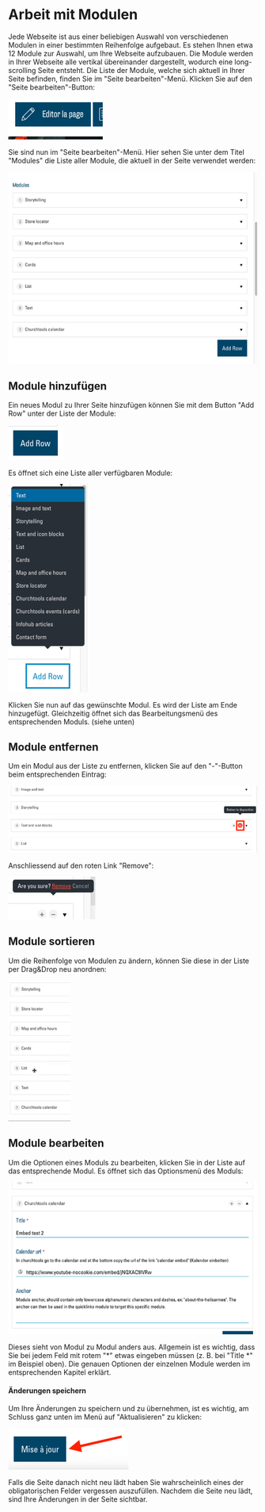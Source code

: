 ﻿# Arbeit mit Modulen
Jede Webseite ist aus einer beliebigen Auswahl von verschiedenen Modulen in einer bestimmten Reihenfolge aufgebaut. Es stehen Ihnen etwa 12 Module zur Auswahl, um Ihre Webseite aufzubauen. Die Module werden in Ihrer Webseite alle vertikal übereinander dargestellt, wodurch eine long-scrolling Seite entsteht.
Die Liste der Module, welche sich aktuell in Ihrer Seite befinden, finden Sie im "Seite bearbeiten"-Menü. Klicken Sie auf den "Seite bearbeiten"-Button:

![](img/frontend-edit-page-button.png)

Sie sind nun im "Seite bearbeiten"-Menü. Hier sehen Sie unter dem Titel "Modules" die Liste aller Module, die aktuell in der Seite verwendet werden:

![](img/frontend-module-list.png)

## Module hinzufügen
Ein neues Modul zu Ihrer Seite hinzufügen können Sie mit dem Button "Add Row" unter der Liste der Module:

![](img/frontend-add-row-button.png)

Es öffnet sich eine Liste aller verfügbaren Module:

![](img/frontend-module-select.png)

Klicken Sie nun auf das gewünschte Modul. Es wird der Liste am Ende hinzugefügt. Gleichzeitig öffnet sich das Bearbeitungsmenü des entsprechenden Moduls. (siehe unten)

## Module entfernen
Um ein Modul aus der Liste zu entfernen, klicken Sie auf den "-"-Button beim entsprechenden Eintrag:

![](img/frontend-module-remove-1.png)

Anschliessend auf den roten Link "Remove":

![](img/frontend-module-remove-2.png)

## Module sortieren
Um die Reihenfolge von Modulen zu ändern, können Sie diese in der Liste per Drag&Drop neu anordnen:

![](img/dragdrop-modules.gif)

## Module bearbeiten
Um die Optionen eines Moduls zu bearbeiten, klicken Sie in der Liste auf das entsprechende Modul. Es öffnet sich das Optionsmenü des Moduls:

![](img/frontend-module-options.png)

Dieses sieht von Modul zu Modul anders aus. Allgemein ist es wichtig, dass Sie bei jedem Feld mit rotem "\*" etwas eingeben müssen (z. B. bei "Title \*" im Beispiel oben). Die genauen Optionen der einzelnen Module werden im entsprechenden Kapitel erklärt.

#### Änderungen speichern

Um Ihre Änderungen zu speichern und zu übernehmen, ist es wichtig, am Schluss ganz unten im Menü auf "Aktualisieren" zu klicken:

![](img/frontend-save-button.png)

Falls die Seite danach nicht neu lädt haben Sie wahrscheinlich eines der obligatorischen Felder vergessen auszufüllen. Nachdem die Seite neu lädt, sind Ihre Änderungen in der Seite sichtbar.
